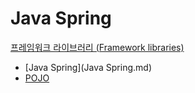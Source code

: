 # Java Spring
[프레임워크 라이브러리 (Framework libraries)](../index.md)

- [Java Spring](Java Spring.md)
- [POJO](POJO.md)
